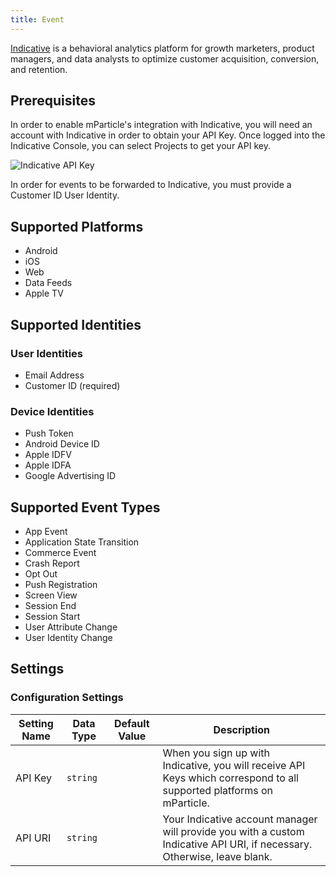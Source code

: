 ```yaml
---
title: Event
---
```


<a href="https://www.indicative.com/" target="_blank">Indicative</a> is a behavioral analytics platform for growth marketers, product managers, and data analysts to optimize customer acquisition, conversion, and retention.

## Prerequisites

In order to enable mParticle's integration with Indicative, you will need an account with Indicative in order to obtain your API Key.  Once logged into the Indicative Console, you can select Projects to get your API key.

![Indicative API Key](/images/indicative-apikey.png)

In order for events to be forwarded to Indicative, you must provide a Customer ID User Identity.

## Supported Platforms

* Android
* iOS
* Web
* Data Feeds
* Apple TV

## Supported Identities

### User Identities

* Email Address
* Customer ID (required)

### Device Identities

* Push Token
* Android Device ID
* Apple IDFV
* Apple IDFA
* Google Advertising ID

## Supported Event Types

* App Event
* Application State Transition
* Commerce Event
* Crash Report
* Opt Out
* Push Registration
* Screen View
* Session End
* Session Start
* User Attribute Change
* User Identity Change

## Settings

### Configuration Settings

Setting Name| Data Type | Default Value | Description
|---|---|---|---|
API Key| `string` | | When you sign up with Indicative, you will receive API Keys which correspond to all supported platforms on mParticle.
API URI | `string` | | Your Indicative account manager will provide you with a custom Indicative API URI, if necessary. Otherwise, leave blank.